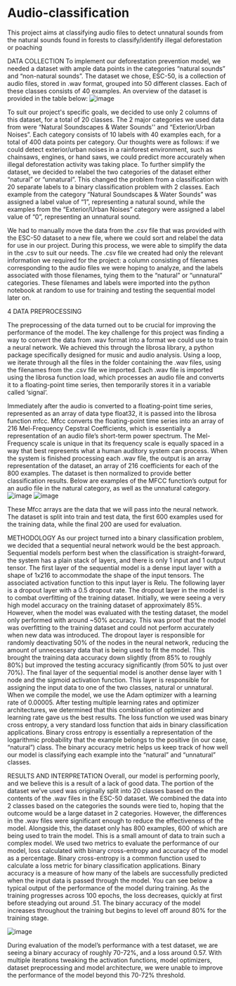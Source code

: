 # Audio-classification
This project aims at classifying audio files to detect unnatural sounds from the natural sounds found in forests to classify/identify illegal deforestation or poaching

DATA COLLECTION
To implement our deforestation prevention model, we needed a dataset with ample data points in the categories “natural sounds” and “non-natural sounds”. The dataset we chose, ESC-50, is a collection of audio files, stored in .wav format, grouped into 50 different classes. Each of these classes consists of 40 examples. An overview of the dataset is provided in the table below:
![image](https://user-images.githubusercontent.com/22393419/147980369-2415ee91-22f1-431f-b662-e7da77a134ba.png)
  
 
To suit our project's specific goals, we decided to use only 2 columns of this dataset, for a total of 20 classes. The 2 major categories we used data from were “Natural Soundscapes & Water Sounds'' and “Exterior/Urban Noises”. Each category consists of 10 labels with 40 examples each, for a total of 400 data points per category. Our thoughts were as follows: if we could detect exterior/urban noises in a rainforest environment, such as chainsaws, engines, or hand saws, we could predict more accurately when illegal deforestation activity was taking place.
To further simplify the dataset, we decided to relabel the two categories of the dataset either “natural” or “unnatural”. This changed the problem from a classification with 20 separate labels to a binary classification problem with 2 classes. Each example from the category “Natural Soundscapes & Water Sounds” was assigned a label value of “1”, representing a natural sound, while the examples from the “Exterior/Urban Noises” category were assigned a label value of “0”, representing an unnatural sound.
 
We had to manually move the data from the .csv file that was provided with the ESC-50 dataset to a new file, where we could sort and relabel the data for use in our project. During this process, we were able to simplify the data in the .csv to suit our needs. The .csv file we created had only the relevant information we required for the project: a column consisting of filenames corresponding to the audio files we were hoping to analyze, and the labels associated with those filenames, tying them to the “natural” or “unnatural” categories. These filenames and labels were imported into the python notebook at random to use for training and testing the sequential model later on. 
 
4	DATA PREPROCESSING

The preprocessing of the data turned out to be crucial for improving the performance of the model. The key challenge for this project was finding a way to convert the data from .wav format into a format we could use to train a neural network. We achieved this through the librosa library, a python package specifically designed for music and audio analysis. Using a loop, we iterate through all the files in the folder containing the .wav files, using the filenames from the .csv file we imported. Each .wav file is imported using the librosa function load, which processes an audio file and converts it to a floating-point time series, then temporarily stores it in a variable called ‘signal’. 

Immediately after the audio is converted to a floating-point time series, represented as an array of data type float32, it is passed into the librosa function mfcc. Mfcc converts the floating-point time series into an array of 216 Mel-Frequency Cepstral Coefficients, which is essentially a representation of an audio file’s short-term power spectrum. The Mel-Frequency scale is unique in that its frequency scale is equally spaced in a way that best represents what a human auditory system can process. When the system is finished processing each .wav file, the output is an array representation of the dataset, an array of 216 coefficients for each of the 800 examples. The dataset is then normalized to provide better classification results. Below are examples of the MFCC function’s output for an audio file in the natural category, as well as the unnatural category. 
![image](https://user-images.githubusercontent.com/22393419/147980413-d27c55fb-ed77-49c0-bf92-67a247ff6062.png)
![image](https://user-images.githubusercontent.com/22393419/147980425-8ae7f3fb-6352-4e30-b980-a154ba84476b.png)
 
These Mfcc arrays are the data that we will pass into the neural network. The dataset is split into train and test data, the first 600 examples used for the training data, while the final 200 are used for evaluation. 
     
METHODOLOGY
As our project turned into a binary classification problem, we decided that a sequential neural network would be the best approach. Sequential models perform best when the classification is straight-forward, the system has a plain stack of layers, and there is only 1 input and 1 output tensor. The first layer of the sequential model is a dense input layer with a shape of 1x216 to accommodate the shape of the input tensors. The associated activation function to this input layer is Relu.
The following layer is a dropout layer with a 0.5 dropout rate. The dropout layer in the model is to combat overfitting of the training dataset. Initially, we were seeing a very high model accuracy on the training dataset of approximately 85%. However, when the model was evaluated with the testing dataset, the model only performed with around ~50% accuracy. This was proof that the model was overfitting to the training dataset and could not perform accurately when new data was introduced. The dropout layer is responsible for randomly deactivating 50% of the nodes in the neural network, reducing the amount of unnecessary data that is being used to fit the model. This brought the training data accuracy down slightly (from 85% to roughly 80%) but improved the testing accuracy significantly (from 50% to just over 70%).
The final layer of the sequential model is another dense layer with 1 node and the sigmoid activation function. This layer is responsible for assigning the input data to one of the two classes, natural or unnatural.
When we compile the model, we use the Adam optimizer with a learning rate of 0.00005. After testing multiple learning rates and optimizer architectures, we determined that this combination of optimizer and learning rate gave us the best results. The loss function we used was binary cross entropy, a very standard loss function that aids in binary classification applications. Binary cross entropy is essentially a representation of the logarithmic probability that the example belongs to the positive (in our case, “natural”) class. The binary accuracy metric helps us keep track of how well our model is classifying each example into the “natural” and “unnatural” classes.


RESULTS AND INTERPRETATION 
Overall, our model is performing poorly, and we believe this is a result of a lack of good data. The portion of the dataset we’ve used was originally split into 20 classes based on the contents of the .wav files in the ESC-50 dataset. We combined the data into 2 classes based on the categories the sounds were tied to, hoping that the outcome would be a large dataset in 2 categories. However, the differences in the .wav files were significant enough to reduce the effectiveness of the model. Alongside this, the dataset only has 800 examples, 600 of which are being used to train the model. This is a small amount of data to train such a complex model.
We used two metrics to evaluate the performance of our model, loss calculated with binary cross-entropy and accuracy of the model as a percentage.  Binary cross-entropy is a common function used to calculate a loss metric for binary classification applications. Binary accuracy is a measure of how many of the labels are successfully predicted when the input data is passed through the model.
You can see below a typical output of the performance of the model during training. As the training progresses across 100 epochs, the loss decreases, quickly at first before steadying out around .51. The binary accuracy of the model increases throughout the training but begins to level off around 80% for the training stage.

![image](https://user-images.githubusercontent.com/22393419/147980498-5556ea07-a711-42f6-9578-81b14419c4ac.png)

During evaluation of the model’s performance with a test dataset, we are seeing a binary accuracy of roughly 70-72%, and a loss around 0.57. With multiple iterations tweaking the activation functions, model optimizers, dataset preprocessing and model architecture, we were unable to improve the performance of the model beyond this 70-72% threshold. 
